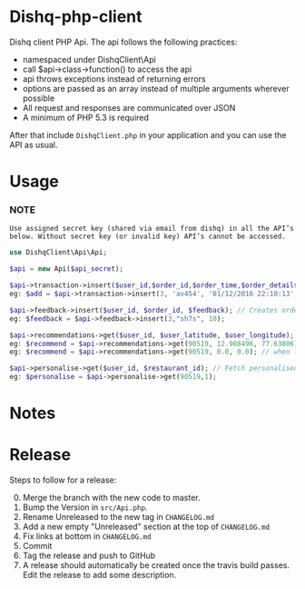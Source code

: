 # Dishq-php-client

Dishq client PHP Api. The api follows the following practices:

- namespaced under DishqClient\Api
- call $api->class->function() to access the api
- api throws exceptions instead of returning errors
- options are passed as an array instead of multiple arguments wherever possible
- All request and responses are communicated over JSON
- A minimum of PHP 5.3 is required

After that include `DishqClient.php` in your application and you can use the API as usual.

# Usage

### NOTE
` Use assigned secret key (shared via email from dishq) in all the API’s below. Without secret key (or invalid key) API’s cannot be accessed. `

```php
use DishqClient\Api\Api;

$api = new Api($api_secret);

$api->transaction->insert($user_id,$order_id,$order_time,$order_details); // Creates transaction history
eg: $add = $api->transaction->insert(3, 'av454', '01/12/2016 22:10:13', array(array('dish_id' => 1917 , 'quantity' => 1),array('dish_id' => 1905 ,'quantity' => 1)));

$api->feedback->insert($user_id, $order_id, $feedback); // Creates order feedback by user
eg: $feedback = $api->feedback->insert(3,"sh7s", 10);

$api->recommendations->get($user_id, $user_latitude, $user_longitude); // Fetch list of dishes (at latitude and longitude) recommended for user
eg: $recommend = $api->recommendations->get(90519, 12.908496, 77.63806); // when lat lon of user is available
eg: $recommend = $api->recommendations->get(90519, 0.0, 0.0); // when lat lon is NOT available

$api->personalise->get($user_id, $restaurant_id); // Fetch personalised menu of restaurant of user
eg: $personalise = $api->personalise->get(90519,1);

```

# Notes



# Release

Steps to follow for a release:

0. Merge the branch with the new code to master.
1. Bump the Version in `src/Api.php`.
2. Rename Unreleased to the new tag in `CHANGELOG.md`
3. Add a new empty "Unreleased" section at the top of `CHANGELOG.md`
3. Fix links at bottom in `CHANGELOG.md`
4. Commit
5. Tag the release and push to GitHub
6. A release should automatically be created once the travis build passes. Edit the release to add some description.
